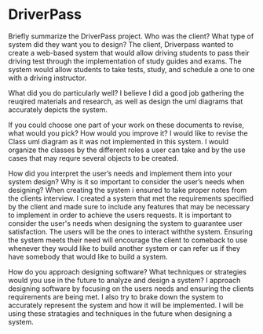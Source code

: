# DriverPass

Briefly summarize the DriverPass project. Who was the client? What type of system did they want you to design?
The client, Driverpass wanted to create a web-based system that would allow driving students to pass their driving test through the implementation of study guides and exams. The system would allow students to take tests, study, and schedule a one to one with a driving instructor. 

What did you do particularly well?
I believe I did a good job gathering the reuqired materials and research, as well as design the uml diagrams that accurately depicts the system.

If you could choose one part of your work on these documents to revise, what would you pick? How would you improve it?
I would like to revise the Class uml diagram as it was not implemented in this system. I would organize the classes by the different roles a user can take and by the use cases that may requre several objects to be created. 

How did you interpret the user’s needs and implement them into your system design? Why is it so important to consider the user’s needs when designing?
When creating the system i ensured to take proper notes from the clients interview. I created a system that met the requirements specified by the client and made sure to include any features that may be necessary to implement in order to achieve the users requests. It is important to consider the user's needs when designing the system to guarantee user satisfaction. The users will be the ones to interact withthe system. Ensuring the system meets their need will encourage the client to comeback to use whenever they would like to build another system or can refer us if they have somebody that would like to build a system.

How do you approach designing software? What techniques or strategies would you use in the future to analyze and design a system?
I approach designing software by focusing on the users needs and ensuring the clients requirements are being met. I also try to brake down the system to accurately represent the system and how it will be implemented. I will be using these stratagies and techniques in the future when designing a system.
